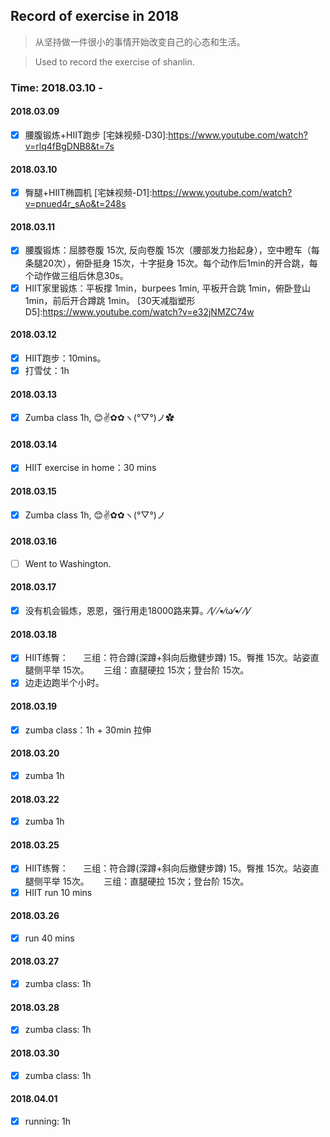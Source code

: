 ## Record of exercise in 2018
> 从坚持做一件很小的事情开始改变自己的心态和生活。

> Used to record the exercise of shanlin. 

### Time: 2018.03.10 -

#### 2018.03.09 

- [x] 腰腹锻炼+HIIT跑步
[宅妹视频-D30]:<https://www.youtube.com/watch?v=rlq4fBgDNB8&t=7s>

#### 2018.03.10 

- [x] 臀腿+HIIT椭圆机
[宅妹视频-D1]:<https://www.youtube.com/watch?v=pnued4r_sAo&t=248s>

#### 2018.03.11 

- [x] 腰腹锻炼：屈膝卷腹 15次, 反向卷腹 15次（腰部发力抬起身），空中瞪车（每条腿20次），俯卧挺身 15次，十字挺身 15次。每个动作后1min的开合跳，每个动作做三组后休息30s。
- [x] HIIT家里锻炼：平板撑 1min，burpees 1min, 平板开合跳 1min，俯卧登山 1min，前后开合蹲跳 1min。
[30天减脂塑形D5]:<https://www.youtube.com/watch?v=e32jNMZC74w>

#### 2018.03.12

- [x] HIIT跑步：10mins。
- [x] 打雪仗：1h

#### 2018.03.13

- [x] Zumba class 1h, 😊✌️✿✿ヽ(°▽°)ノ✿

#### 2018.03.14

- [x] HIIT exercise in home：30 mins

#### 2018.03.15

- [x] Zumba class 1h, 😊✌️✿✿ヽ(°▽°)ノ

#### 2018.03.16

- [ ] Went to Washington.

#### 2018.03.17

- [x] 没有机会锻炼，恩恩，强行用走18000路来算。⁄(⁄ ⁄•⁄ω⁄•⁄ ⁄)⁄

#### 2018.03.18
- [x] HIIT练臀：
      三组：符合蹲(深蹲+斜向后撤健步蹲) 15。臀推 15次。站姿直腿侧平举 15次。
      三组：直腿硬拉 15次；登台阶 15次。
- [x] 边走边跑半个小时。

#### 2018.03.19
- [x] zumba class：1h + 30min 拉伸

#### 2018.03.20
- [x] zumba 1h

#### 2018.03.22
- [x] zumba 1h 

#### 2018.03.25
- [x] HIIT练臀：
      三组：符合蹲(深蹲+斜向后撤健步蹲) 15。臀推 15次。站姿直腿侧平举 15次。
      三组：直腿硬拉 15次；登台阶 15次。
- [x] HIIT run 10 mins

#### 2018.03.26
- [x] run 40 mins

#### 2018.03.27
- [x] zumba class: 1h 

#### 2018.03.28
- [x] zumba class: 1h 

#### 2018.03.30
- [x] zumba class: 1h 

#### 2018.04.01
- [x] running: 1h 






